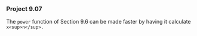 ### Project 9.07
The `power` function of Section 9.6 can be made faster by having it calculate `x<sup>n</sup>.`
